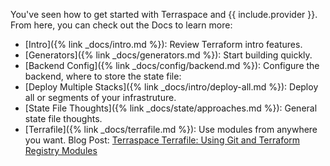 You've seen how to get started with Terraspace and {{ include.provider }}. From here, you can check out the Docs to learn more:

* [Intro]({% link _docs/intro.md %}): Review Terraform intro features.
* [Generators]({% link _docs/generators.md %}): Start building quickly.
* [Backend Config]({% link _docs/config/backend.md %}): Configure the backend, where to store the state file:
* [Deploy Multiple Stacks]({% link _docs/intro/deploy-all.md %}): Deploy all or segments of your infrastruture.
* [State File Thoughts]({% link _docs/state/approaches.md %}): General state file thoughts.
* [Terrafile]({% link _docs/terrafile.md %}): Use modules from anywhere you want. Blog Post: [Terraspace Terrafile: Using Git and Terraform Registry Modules](https://blog.boltops.com/2020/10/18/terraspace-terrafile-using-git-repos-and-terraform-registry-modules)
